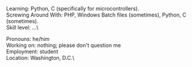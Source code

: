 Learning: Python, C (specifically for microcontrollers).\
Screwing Around With: PHP, Windows Batch files (sometimes), Python, C (sometimes).\
Skill level: ...\

Pronouns: he/him\
Working on: nothing; please don't question me\
Employment: student\
Location: Washington, D.C.\
